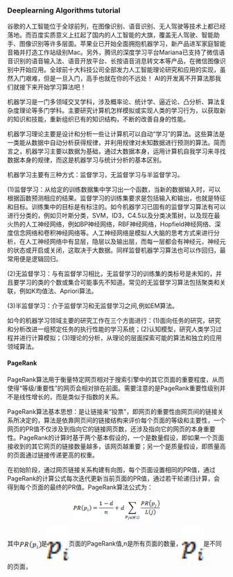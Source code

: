 ### Deeplearning Algorithms tutorial
谷歌的人工智能位于全球前列，在图像识别、语音识别、无人驾驶等技术上都已经落地。而百度实质意义上扛起了国内的人工智能的大旗，覆盖无人驾驶、智能助手、图像识别等许多层面。苹果业已开始全面拥抱机器学习，新产品进军家庭智能音箱并打造工作站级别Mac。另外，腾讯的深度学习平台Mariana已支持了微信语音识别的语音输入法、语音开放平台、长按语音消息转文本等产品，在微信图像识别中开始应用。全球前十大科技公司全部发力人工智能理论研究和应用的实现，虽然入门艰难，但是一旦入门，高手也就在你的不远处！
AI的开发离不开算法那我们就接下来开始学习算法吧！


机器学习是一门多领域交叉学科，涉及概率论、统计学、逼近论、凸分析、算法复杂度理论等多门学科。主要研究计算机怎样模拟或实现人类的学习行为，以获取新的知识和技能，重新组织已有的知识结构，不断的改善自身的性能。

机器学习理论主要是设计和分析一些让计算机可以自动“学习”的算法。这些算法是一类能从数据中自动分析获得规律，并利用规律对未知数据进行预测的算法。简而言之，机器学习主要以数据为基础，通过大数据本身，运用计算机自我学习来寻找数据本身的规律，而这是机器学习与统计分析的基本区别。

机器学习主要有三种方式：监督学习，无监督学习与半监督学习。

(1)监督学习：从给定的训练数据集中学习出一个函数，当新的数据输入时，可以根据函数预测相应的结果。监督学习的训练集要求是包括输入和输出，也就是特征和目标。训练集中的目标是有标注的。如今机器学习已固有的监督学习算法有可以进行分类的，例如贝叶斯分类，SVM，ID3，C4.5以及分类决策树，以及现在最火热的人工神经网络，例如BP神经网络，RBF神经网络，Hopfield神经网络、深度信念网络和卷积神经网络等。人工神经网络是模拟人大脑的思考方式来进行分析，在人工神经网络中有显层，隐层以及输出层，而每一层都会有神经元，神经元的状态或开启或关闭，这取决于大数据。同样监督机器学习算法也可以作回归，最常用便是逻辑回归。

(2)无监督学习：与有监督学习相比，无监督学习的训练集的类标号是未知的，并且要学习的类的个数或集合可能事先不知道。常见的无监督学习算法包括聚类和关联，例如K均值法、Apriori算法。

(3)半监督学习：介于监督学习和无监督学习之间,例如EM算法。

如今的机器学习领域主要的研究工作在三个方面进行：(1)面向任务的研究，研究和分析改进一组预定任务的执行性能的学习系统；(2)认知模型，研究人类学习过程并进行计算模拟；(3)理论的分析，从理论的层面探索可能的算法和独立的应用领域算法。

#### PageRank
PageRank算法用于衡量特定网页相对于搜索引擎中的其它页面的重要程度，从而使得“等级/重要性”的网页会相对排在前面。需要注意的是PageRank重要性级别并不是线性增长的，而是类似于指数的关系。

PageRank算法基本思想：是让链接来“投票”，即网页的重要性由网页间的链接关系所决定的，算法是依靠网页间的链接结构来评价每个页面的等级和主要性，一个网页的PR值不仅涉及到指向它的链接网页数，还涉及指向它的网页的本身重要性。PageRank的计算时基于两个基本假设的，一个是数量假设，即如果一个页面接收到的其它网页的链接数量越多，该网页越重要；另一个是质量假设，即质量高的页面通过链接传递更高的权重。

在初始阶段，通过网页链接关系构建有向图，每个页面设置相同的PR值，通过PageRank的计算公式每次迭代更新当前页面的PR值，通过若干轮递归计算，会得到每个页面的最终的PR值。PageRank算法公式为：
<p align="center">
<img width="200" align="center" src="../../images/71.jpg" />
</p>
其中<img width="50" align="center" src="../../images/72.jpg" />是<img width="50" align="center" src="../../images/73.jpg" />页面的PageRank值,n是所有页面的数量，<img width="50" align="center" src="../../images/73.jpg" />是不同的页面，
